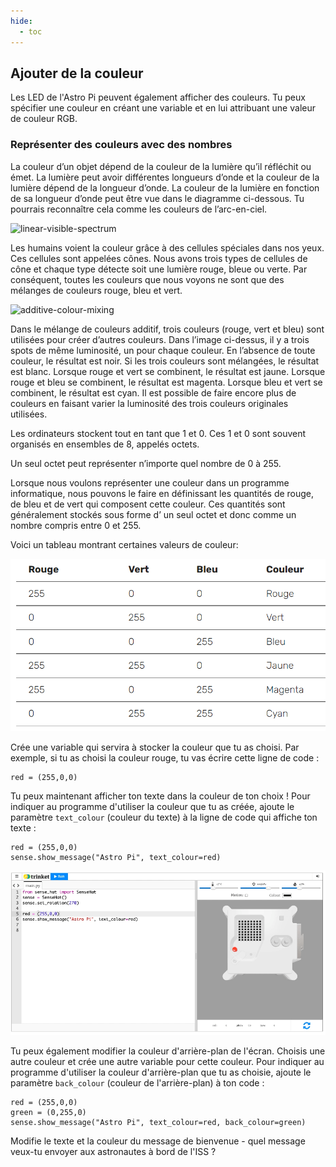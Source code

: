 ```yaml
---
hide:
  - toc
---
```


## Ajouter de la couleur

Les LED de l'Astro Pi peuvent également afficher des couleurs. Tu peux spécifier une couleur en créant une variable et en lui attribuant une valeur de couleur RGB.

### Représenter des couleurs avec des nombres

La couleur d’un objet dépend de la couleur de la lumière qu’il réfléchit ou émet. La lumière peut avoir différentes longueurs d’onde et la couleur de la lumière dépend de la longueur d’onde. La couleur de la lumière en fonction de sa longueur d’onde peut être vue dans le diagramme ci-dessous. Tu pourrais reconnaître cela comme les couleurs de l’arc-en-ciel.

![linear-visible-spectrum](https://projects-static.raspberrypi.org/projects/generic-theory-colours/c6ad3485a9fbca18c26d7f87df013d41aa6bcb19/fr-FR/images/linear-visible-spectrum.png)

Les humains voient la couleur grâce à des cellules spéciales dans nos yeux. Ces cellules sont appelées cônes. Nous avons trois types de cellules de cône et chaque type détecte soit une lumière rouge, bleue ou verte. Par conséquent, toutes les couleurs que nous voyons ne sont que des mélanges de couleurs rouge, bleu et vert.

![additive-colour-mixing](https://projects-static.raspberrypi.org/projects/generic-theory-colours/c6ad3485a9fbca18c26d7f87df013d41aa6bcb19/fr-FR/images/additive-colour-mixing.png)

Dans le mélange de couleurs additif, trois couleurs (rouge, vert et bleu) sont utilisées pour créer d’autres couleurs. Dans l’image ci-dessus, il y a trois spots de même luminosité, un pour chaque couleur. En l’absence de toute couleur, le résultat est noir. Si les trois couleurs sont mélangées, le résultat est blanc. Lorsque rouge et vert se combinent, le résultat est jaune. Lorsque rouge et bleu se combinent, le résultat est magenta. Lorsque bleu et vert se combinent, le résultat est cyan. Il est possible de faire encore plus de couleurs en faisant varier la luminosité des trois couleurs originales utilisées.

Les ordinateurs stockent tout en tant que 1 et 0. Ces 1 et 0 sont souvent organisés en ensembles de 8, appelés octets.

Un seul octet peut représenter n’importe quel nombre de 0 à 255.

Lorsque nous voulons représenter une couleur dans un programme informatique, nous pouvons le faire en définissant les quantités de rouge, de bleu et de vert qui composent cette couleur. Ces quantités sont généralement stockés sous forme d’ un seul octet et donc comme un nombre compris entre 0 et 255.

Voici un tableau montrant certaines valeurs de couleur:

![tableau de couleurs](images/colour_array.png)

Crée une variable qui servira à stocker la couleur que tu as choisi. Par exemple, si tu as choisi la couleur rouge, tu vas écrire cette ligne de code :

    red = (255,0,0)

Tu peux maintenant afficher ton texte dans la couleur de ton choix ! Pour indiquer au programme d'utiliser la couleur que tu as créée, ajoute le paramètre `text_colour` (couleur du texte) à la ligne de code qui affiche ton texte :

    red = (255,0,0)
    sense.show_message("Astro Pi", text_colour=red)

![L'émulateur Trinket Sense HAT exécutant un exemple de programme qui fait défiler le texte \"Astro Pi\" travers la matrice LED en utilisant des lettres rouges](images/M0_2.gif)


Tu peux également modifier la couleur d'arrière-plan de l'écran. Choisis une autre couleur et crée une autre variable pour cette couleur. Pour indiquer au programme d'utiliser la couleur d'arrière-plan que tu as choisie, ajoute le paramètre `back_colour` (couleur de l'arrière-plan) à ton code :

    red = (255,0,0)
    green = (0,255,0)
    sense.show_message("Astro Pi", text_colour=red, back_colour=green)

Modifie le texte et la couleur du message de bienvenue - quel message veux-tu envoyer aux astronautes à bord de l'ISS ?

